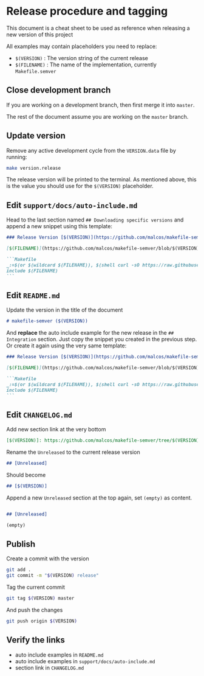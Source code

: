 # Release procedure and tagging

This document is a cheat sheet to be used as reference when releasing a new version of this project

All examples may contain placeholders you need to replace:

- `$(VERSION)` : The version string of the current release
- `$(FILENAME)` : The name of the implementation, currently `Makefile.semver`

## Close development branch

If you are working on a development branch, then first merge it into `master`.

The rest of the document assume you are working on the `master` branch.

## Update version

Remove any active development cycle from the `VERSION.data` file by running:

```bash
make version.release
```

The release version will be printed to the terminal. As mentioned above, this is the value you should use for the `$(VERSION)` placeholder.

## Edit `support/docs/auto-include.md`

Head to the last section named `## Downloading specific versions` and append a new snippet using this template:

````Markdown
### Release Version [$(VERSION)](https://github.com/malcos/makefile-semver/tree/$(VERSION))

[$(FILENAME)](https://github.com/malcos/makefile-semver/blob/$(VERSION)/$(FILENAME)):

```Makefile
_:=$(or $(wildcard $(FILENAME)), $(shell curl -sO https://raw.githubusercontent.com/malcos/makefile-semver/$(VERSION)/$(FILENAME)))
include $(FILENAME)
```
````

## Edit `README.md`

Update the version in the title of the document

```Markdown
# makefile-semver ($(VERSION))
```

And **replace** the auto include example for the new release in the `## Integration` section. Just copy the snippet you created in the previous step. Or create it again using the very same template:

````Markdown
### Release Version [$(VERSION)](https://github.com/malcos/makefile-semver/tree/$(VERSION))

[$(FILENAME)](https://github.com/malcos/makefile-semver/blob/$(VERSION)/$(FILENAME)):

```Makefile
_:=$(or $(wildcard $(FILENAME)), $(shell curl -sO https://raw.githubusercontent.com/malcos/makefile-semver/$(VERSION)/$(FILENAME)))
include $(FILENAME)
```
````

## Edit `CHANGELOG.md`

Add new section link at the very bottom

```Markdown
[$(VERSION)]: https://github.com/malcos/makefile-semver/tree/$(VERSION)
```

Rename the `Unreleased` to the current release version

```Markdown
## [Unreleased]
```

Should become

```Markdown
## [$(VERSION)]
```

Append a new `Unreleased` section at the top again, set `(empty)` as content.

```Markdown

## [Unreleased]

(empty)
```

## Publish

Create a commit with the version

```Bash
git add .
git commit -m "$(VERSION) release"
```

Tag the current commit

```Bash
git tag $(VERSION) master
```

And push the changes

```Bash
git push origin $(VERSION)
```

## Verify the links

- auto include examples in `README.md`
- auto include examples in `support/docs/auto-include.md`
- section link in `CHANGELOG.md`
